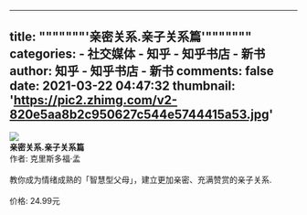 
---
title: """""""'亲密关系.亲子关系篇'"""""""
categories: 
    - 社交媒体
    - 知乎 - 知乎书店 - 新书
author: 知乎 - 知乎书店 - 新书
comments: false
date: 2021-03-22 04:47:32
thumbnail: 'https://pic2.zhimg.com/v2-820e5aa8b2c950627c544e5744415a53.jpg'
---

<div>   
<img src="https://pic2.zhimg.com/v2-820e5aa8b2c950627c544e5744415a53.jpg" referrerpolicy="no-referrer"><br>
          <strong>亲密关系.亲子关系篇</strong><br>
          作者: 克里斯多福·孟<br><br>
          教你成为情绪成熟的「智慧型父母」，建立更加亲密、充满赞赏的亲子关系.<br><br>
          价格: 24.99元
          
</div>
            